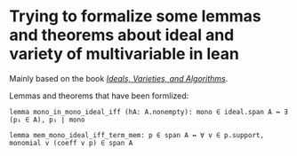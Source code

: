 # Trying to formalize some lemmas and theorems about ideal and variety of multivariable in lean

Mainly based on the book [_Ideals, Varieties, and Algorithms_](https://link.springer.com/book/10.1007/978-3-319-16721-3).

Lemmas and theorems that have been formlized:

```lean
lemma mono_in_mono_ideal_iff (hA: A.nonempty): mono ∈ ideal.span A ↔ ∃ (p₁ ∈ A), p₁ ∣ mono

lemma mem_mono_ideal_iff_term_mem: p ∈ span A ↔ ∀ v ∈ p.support, monomial v (coeff v p) ∈ span A
```

